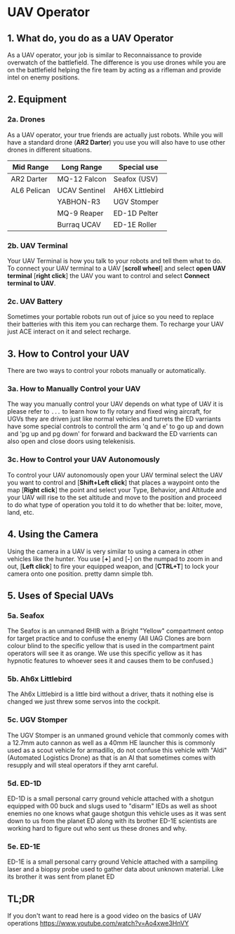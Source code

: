 # UAV Operator

## 1. What do, you do as a UAV Operator

As a UAV operator, your job is similar to Reconnaissance to provide overwatch of the battlefield. The difference is you use drones while you are on the battlefield helping the fire team by acting as a rifleman and provide intel on enemy positions.

## 2. Equipment

### 2a. Drones

As a UAV operator, your true friends are actually just robots. While you will have a standard drone (**AR2 Darter**) you use you will also have to use other drones in different situations.

| Mid Range   | Long Range    | Special use     |
| ----------- | ------------- | --------------- |
| AR2 Darter  | MQ-12 Falcon  | Seafox (USV)    |
| AL6 Pelican | UCAV Sentinel | AH6X Littlebird |
|             | YABHON-R3     | UGV Stomper     |
|             | MQ-9 Reaper   | ED-1D Pelter    |
|             | Burraq UCAV   | ED-1E Roller    |

### 2b. UAV Terminal

Your UAV Terminal is how you talk to your robots and tell them what to do. To connect your UAV terminal to a UAV [**scroll wheel**] and select **open UAV terminal** [**right click**] the UAV you want to control and select **Connect terminal to UAV**.

### 2c. UAV Battery

Sometimes your portable robots run out of juice so you need to replace their batteries with this item you can recharge them. To recharge your UAV just ACE interact on it and select recharge.

## 3. How to Control your UAV

There are two ways to control your robots manually or automatically.

### 3a. How to Manually Control your UAV

The way you manually control your UAV depends on what type of UAV it is please refer to `...` to learn how to fly rotary and fixed wing aircraft, for UGVs they are driven just like normal vehicles and turrets the ED varriants have some special controls to controll the arm 'q and e' to go up and down and 'pg up and pg down' for forward and backward the ED varrients can also open and close doors using telekenisis.

### 3c. How to Control your UAV Autonomously

To control your UAV autonomously open your UAV terminal select the UAV you want to control and [**Shift+Left click**] that places a waypoint onto the map [**Right click**] the point and select your Type, Behavior, and Altitude and your UAV will rise to the set altitude and move to the position and proceed to do what type of operation you told it to do whether that be: loiter, move, land, etc.

## 4. Using the Camera

Using the camera in a UAV is very similar to using a camera in other vehicles like the hunter. You use [**+**] and [**-**] on the numpad to zoom in and out, [**Left click**] to fire your equipped weapon, and [**CTRL+T**] to lock your camera onto one position. pretty damn simple tbh.

## 5. Uses of Special UAVs

### 5a. Seafox
The Seafox is an unmaned RHIB with a Bright "Yellow" compartment ontop for target practice and to confuse the enemy
(All UAG Clones are born colour blind to the specific yellow that is used in the compartment paint operators will see it as orange. We use this specific yellow as it has hypnotic features to whoever sees it and causes them to be confused.)

### 5b. Ah6x Littlebird
The Ah6x Littlebird is a little bird without a driver, thats it nothing else is changed we just threw some servos into the cockpit.

### 5c. UGV Stomper
The UGV Stomper is an unmaned ground vehicle that commonly comes with a 12.7mm auto cannon as well as a 40mm HE launcher this is commonly used as a scout vehicle for armadillo,
do not confuse this vehicle with "Aldi" (Automated Logistics Drone) as that is an AI that sometimes comes with resupply and will steal operators if they arnt careful.

### 5d. ED-1D
ED-1D is a small personal carry ground vehicle attached with a shotgun equipped with 00 buck and slugs used to "disarm" IEDs as well as shoot enemies
no one knows what gauge shotgun this vehicle uses as it was sent down to us from the planet ED along with its brother ED-1E scientists are working hard to figure out who sent us these drones and why.

### 5e. ED-1E
ED-1E is a small personal carry ground Vehicle attached with a sampiling laser and a biopsy probe used to gather data about unknown material.
Like its brother it was sent from planet ED

## TL;DR

If you don't want to read here is a good video on the basics of UAV operations https://www.youtube.com/watch?v=Ao4xwe3HnVY
